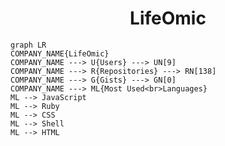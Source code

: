<h1 align="center">LifeOmic</h1>

```mermaid
graph LR
COMPANY_NAME{LifeOmic}
COMPANY_NAME ---> U{Users} ---> UN[9]
COMPANY_NAME ---> R{Repositories} ---> RN[138]
COMPANY_NAME ---> G{Gists} ---> GN[0]
COMPANY_NAME ---> ML{Most Used<br>Languages}
ML --> JavaScript
ML --> Ruby
ML --> CSS
ML --> Shell
ML --> HTML
```
